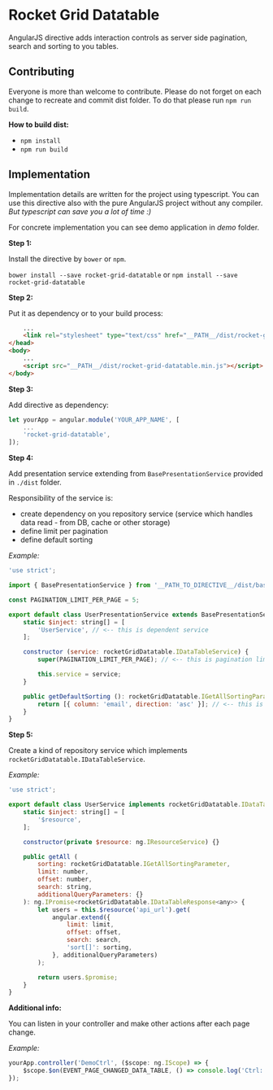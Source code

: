 # Rocket Grid Datatable
AngularJS directive adds interaction controls as server side pagination, search and sorting to you tables.

## Contributing
Everyone is more than welcome to contribute. Please do not forget on each change to recreate and commit dist folder.
To do that please run `npm run build`.

**How to build dist:**

  - `npm install`
  - `npm run build`

## Implementation
Implementation details are written for the project using typescript. You can use this directive also with
the pure AngularJS project without any compiler. *But typescript can save you a lot of time :)*

For concrete implementation you can see demo application in *demo* folder.


**Step 1:**

Install the directive by `bower` or `npm`.

`bower install --save rocket-grid-datatable` or `npm install --save rocket-grid-datatable`


**Step 2:**

Put it as dependency or to your build process:

```html
    ...
    <link rel="stylesheet" type="text/css" href="__PATH__/dist/rocket-grid-datatable.min.css">
</head>
<body>
    ...
    <script src="__PATH__/dist/rocket-grid-datatable.min.js"></script>
</body>
```


**Step 3:**

Add directive as dependency:

```javascript
let yourApp = angular.module('YOUR_APP_NAME', [
    ...
    'rocket-grid-datatable',
]);
```


**Step 4:**

Add presentation service extending from `BasePresentationService` provided in `./dist` folder.

Responsibility of the service is:

  - create dependency on you repository service (service which handles data read - from DB, cache or other storage)
  - define limit per pagination
  - define default sorting

*Example:*

```javascript
'use strict';

import { BasePresentationService } from '__PATH_TO_DIRECTIVE__/dist/basePresentationService';

const PAGINATION_LIMIT_PER_PAGE = 5;

export default class UserPresentationService extends BasePresentationService {
    static $inject: string[] = [
        'UserService', // <-- this is dependent service
    ];

    constructor (service: rocketGridDatatable.IDataTableService) {
        super(PAGINATION_LIMIT_PER_PAGE); // <-- this is pagination limit

        this.service = service;
    }

    public getDefaultSorting (): rocketGridDatatable.IGetAllSortingParameter {
        return [{ column: 'email', direction: 'asc' }]; // <-- this is default sorting
    }
}
```


**Step 5:**

Create a kind of repository service which implements `rocketGridDatatable.IDataTableService`.

*Example:*

```javascript
'use strict';

export default class UserService implements rocketGridDatatable.IDataTableService {
    static $inject: string[] = [
        '$resource',
    ];

    constructor(private $resource: ng.IResourceService) {}

    public getAll (
        sorting: rocketGridDatatable.IGetAllSortingParameter,
        limit: number,
        offset: number,
        search: string,
        additionalQueryParameters: {}
    ): ng.IPromise<rocketGridDatatable.IDataTableResponse<any>> {
        let users = this.$resource('api_url').get(
            angular.extend({
                limit: limit,
                offset: offset,
                search: search,
                'sort[]': sorting,
            }, additionalQueryParameters)
        );

        return users.$promise;
    }
}
```


**Additional info:**

You can listen in your controller and make other actions after each page change.

*Example:*

```javascript
yourApp.controller('DemoCtrl', ($scope: ng.IScope) => {
    $scope.$on(EVENT_PAGE_CHANGED_DATA_TABLE, () => console.log('Ctrl: data in datatable were changed.'));
});
```

